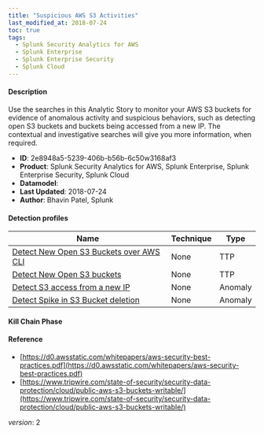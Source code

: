 ```yaml
---
title: "Suspicious AWS S3 Activities"
last_modified_at: 2018-07-24
toc: true
tags:
  - Splunk Security Analytics for AWS
  - Splunk Enterprise
  - Splunk Enterprise Security
  - Splunk Cloud
---
```


#### Description

Use the searches in this Analytic Story to monitor your AWS S3 buckets for evidence of anomalous activity and suspicious behaviors, such as detecting open S3 buckets and buckets being accessed from a new IP. The contextual and investigative searches will give you more information, when required.

- **ID**: 2e8948a5-5239-406b-b56b-6c50w3168af3
- **Product**: Splunk Security Analytics for AWS, Splunk Enterprise, Splunk Enterprise Security, Splunk Cloud
- **Datamodel**: 
- **Last Updated**: 2018-07-24
- **Author**: Bhavin Patel, Splunk

#### Detection profiles

| Name        | Technique   | Type         |
| ----------- | ----------- |--------------|
| [Detect New Open S3 Buckets over AWS CLI](/cloud/detect_new_open_s3_buckets_over_aws_cli/) | None | TTP |
| [Detect New Open S3 buckets](/cloud/detect_new_open_s3_buckets/) | None | TTP |
| [Detect S3 access from a new IP](/cloud/detect_s3_access_from_a_new_ip/) | None | Anomaly |
| [Detect Spike in S3 Bucket deletion](/cloud/detect_spike_in_s3_bucket_deletion/) | None | Anomaly |

#### Kill Chain Phase



#### Reference

* [https://d0.awsstatic.com/whitepapers/aws-security-best-practices.pdf](https://d0.awsstatic.com/whitepapers/aws-security-best-practices.pdf)
* [https://www.tripwire.com/state-of-security/security-data-protection/cloud/public-aws-s3-buckets-writable/](https://www.tripwire.com/state-of-security/security-data-protection/cloud/public-aws-s3-buckets-writable/)



_version_: 2